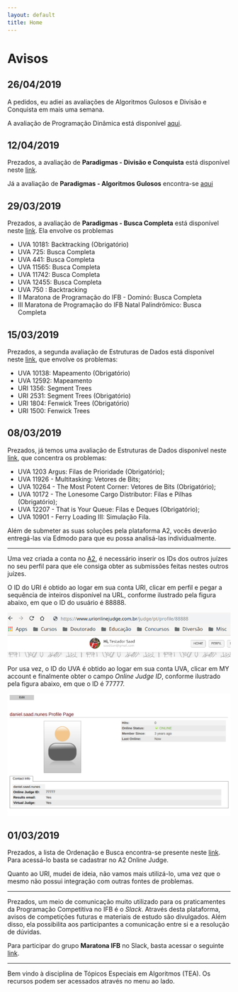 ```yaml
---
layout: default
title: Home
---
```


# Avisos

## 26/04/2019

A pedidos, eu adiei as avaliações de Algoritmos Gulosos e Divisão e Conquista em mais uma semana.

A avaliação de Programação Dinâmica está disponível [aqui](https://a2oj.com/contest?ID=39529).

## 12/04/2019

Prezados, a avaliação de **Paradigmas - Divisão e Conquista** está disponível neste [link](https://a2oj.com/contest?ID=39405).

Já a avaliação de **Paradigmas - Algoritmos Gulosos** encontra-se [aqui](https://a2oj.com/contest?ID=39406)

## 29/03/2019

Prezados, a avaliação de **Paradigmas - Busca Completa** está disponível neste [link](https://a2oj.com/contest?ID=39263). Ela envolve os problemas

- UVA 10181: Backtracking (Obrigatório)
- UVA 725: Busca Completa
- UVA 441: Busca Completa
- UVA 11565: Busca Completa
- UVA 11742: Busca Completa
- UVA 12455: Busca Completa
- UVA 750 : Backtracking
- II Maratona de Programação do IFB - Dominó: Busca Completa
- III Maratona de Programação do IFB Natal Palindrômico: Busca Completa

## 15/03/2019

Prezados, a segunda avaliação de Estruturas de Dados está disponível neste [link](https://a2oj.com/contest?ID=39107), que envolve os problemas:

- UVA 10138: Mapeamento (Obrigatório)
- UVA 12592: Mapeamento
- URI 1356: Segment Trees
- URI 2531: Segment Trees (Obrigatório)
- URI 1804: Fenwick Trees (Obrigatório)
- URI 1500: Fenwick Trees

## 08/03/2019

Prezados, já temos uma avaliação de Estruturas de Dados disponível  neste [link](https://a2oj.com/contest?ID=39046), que concentra os problemas:

- UVA 1203 Argus: Filas de Prioridade (Obrigatório);
- UVA 11926 - Multitasking: Vetores de Bits;
- UVA 10264 - The Most Potent Corner: Vetores de Bits (Obrigatório);
- UVA 10172 - The Lonesome Cargo Distributor: Filas e Pilhas (Obrigatório);
- UVA 12207 - That is Your Queue: Filas e Deques (Obrigatório);
- UVA 10901 - Ferry Loading III: Simulação Fila.

Além de submeter as suas soluções pela plataforma A2, vocês deverão entregá-las via Edmodo para que eu possa analisá-las individualmente.

------------------

Uma vez criada a conta no [A2](www.a2oj.com), é necessário inserir os IDs dos outros juízes no seu perfil para que ele consiga obter as submissões feitas nestes outros juízes.

O ID do URI é obtido ao logar em sua conta URI, clicar em perfil e pegar a sequência de inteiros disponível na URL, conforme ilustrado pela figura abaixo, em que o ID do usuário é 88888.

![ID URI](assets/id-uri.png)

Por usa vez, o ID do UVA é obtido ao logar em sua conta UVA, clicar em MY account e finalmente obter o campo *Online Judge ID*, conforme ilustrado pela figura abaixo, em que o ID é 77777.

![ID URI](assets/id-uva.png)


## 01/03/2019

Prezados, a lista de Ordenação e Busca encontra-se presente neste [link](https://a2oj.com/contest?ID=38989). Para acessá-lo basta se cadastrar no A2 Online Judge.

Quanto ao URI, mudei de ideia, não vamos mais utilizá-lo, uma vez que o mesmo não possui integração com outras fontes de problemas.

--------------
Prezados, um meio de comunicação muito utilizado para os praticamentes da Programação Competitiva no IFB é o *Slack*. Através desta plataforma, avisos de competições futuras e materiais de estudo são divulgados. Além disso, ela possibilita aos participantes a comunicação entre si e a resolução de dúvidas.

Para participar do grupo **Maratona IFB** no Slack, basta acessar o seguinte [link](https://join.slack.com/t/maratonaifb/shared_invite/enQtNTY0NDI2OTQ0NTkzLThhNjNkYzc3NGQzMWJmYzU1M2YyZWIyMTQ1NWIxM2ExNGUwMjM1ZTEwYWVmOWRkOWIzOTEzMTlhMDA1MDk4NmE).

--------------
 
Bem vindo à disciplina de Tópicos Especiais em Algoritmos (TEA). Os recursos podem ser acessados através no menu ao lado.


<!-- 
<div class="posts">
  {% for post in paginator.posts %}
  <div class="post">
    <h1 class="post-title">
      <a href="{{ site.baseurl }}/{{ post.url }}">
        {{ post.title }}
      </a>
    </h1>

    <span class="post-date">{{ post.date | date_to_string }}</span>

    {{ post.content }}
  </div>
  {% endfor %}
</div>

<div class="pagination">
  {% if paginator.next_page %}
    <a class="pagination-item older" href="{{ site.baseurl }}/page{{paginator.next_page}}">Older</a>
  {% else %}
    <span class="pagination-item older">Older</span>
  {% endif %}
  {% if paginator.previous_page %}
    {% if paginator.page == 2 %}
      <a class="pagination-item newer" href="{{ site.baseurl }}/">Newer</a>
    {% else %}
      <a class="pagination-item newer" href="{{ site.baseurl }}/page{{paginator.previous_page}}">Newer</a>
    {% endif %}
  {% else %}
    <span class="pagination-item newer">Newer</span>
  {% endif %}
</div>
 -->

